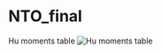 # NTO_final

Hu moments table
![Hu moments table](https://learnopencv.com/wp-content/uploads/2018/12/HuMoments-Shape-Matching.png)
